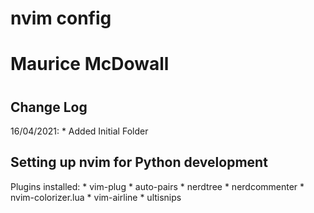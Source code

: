 # nvim config
#
#
# Maurice McDowall
#
# 
# 
## Change Log
16/04/2021: 
	* Added Initial Folder

## Setting up nvim for Python development
Plugins installed:
		* vim-plug
		* auto-pairs
		* nerdtree
		* nerdcommenter
		* nvim-colorizer.lua
		* vim-airline
		* ultisnips
